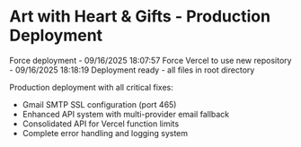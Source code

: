 # Art with Heart & Gifts - Production Deployment
Force deployment - 09/16/2025 18:07:57
Force Vercel to use new repository - 09/16/2025 18:18:19
Deployment ready - all files in root directory

Production deployment with all critical fixes:
- Gmail SMTP SSL configuration (port 465)
- Enhanced API system with multi-provider email fallback
- Consolidated API for Vercel function limits
- Complete error handling and logging system
